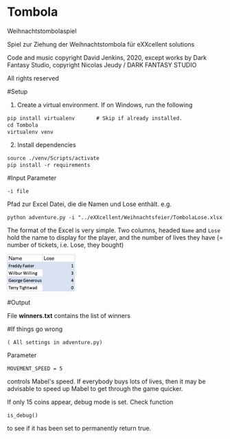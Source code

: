 # Tombola

Weihnachtstombolaspiel

Spiel zur Ziehung der Weihnachtstombola für eXXcellent solutions

Code and music copyright David Jenkins, 2020, except works by Dark Fantasy Studio, copyright Nicolas Jeudy / DARK FANTASY STUDIO 

All rights reserved 

#Setup

1. Create a virtual environment. If on Windows, run the following
```
pip install virtualenv       # Skip if already installed.
cd Tombola
virtualenv venv
```
2. Install dependencies
```
source ./venv/Scripts/activate
pip install -r requirements
```

#Input
Parameter 
```
-i file
```
Pfad zur Excel Datei, die die Namen und Lose enthält. e.g.

```
python adventure.py -i "../eXXcellent/Weihnachtsfeier/TombolaLose.xlsx
```
The format of the Excel is very simple. Two columns, headed `Name` and `Lose` hold the name to display
for the player, and the number of lives they have (= number of tickets, i.e. Lose, they bought)

![img.png](img.png)

#Output

File **winners.txt** contains the list of winners

#If things go wrong

```
( All settings in adventure.py)
```

Parameter 
```
MOVEMENT_SPEED = 5
```

controls Mabel's speed. If everybody buys lots of lives, then it may be advisable to speed up Mabel to get through the game quicker.

If only 15 coins appear, debug mode is set. Check function
```
is_debug()
```
to see if it has been set to permanently return true.
